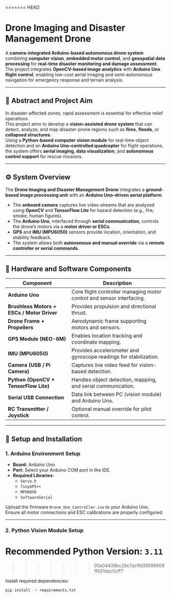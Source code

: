 <<<<<<< HEAD
# Drone Imaging and Disaster Management Drone

A **camera-integrated Arduino-based autonomous drone system** combining **computer vision**, **embedded motor control**, and **geospatial data processing** for **real-time disaster monitoring and damage assessment**.  
The project integrates **OpenCV-based image analytics** with **Arduino Uno flight control**, enabling low-cost aerial imaging and semi-autonomous navigation for emergency response and terrain analysis.

---

## 🧭 Abstract and Project Aim

In disaster-affected zones, rapid assessment is essential for effective relief operations.  
This project aims to develop a **vision-assisted drone system** that can detect, analyze, and map disaster-prone regions such as **fires**, **floods**, or **collapsed structures**.  
Using a **Python-based computer vision module** for real-time object detection and an **Arduino Uno–controlled quadcopter** for flight operations, the system offers **aerial imaging, data visualization**, and **autonomous control support** for rescue missions.

---

## ⚙️ System Overview

The **Drone Imaging and Disaster Management Drone** integrates a **ground-based image processing unit** with an **Arduino Uno–driven aerial platform**.
- The **onboard camera** captures live video streams that are analyzed using **OpenCV** and **TensorFlow Lite** for hazard detection (e.g., fire, smoke, human figures).
- The **Arduino Uno**, interfaced through **serial communication**, controls the drone’s motors via a **motor driver or ESCs**.
- **GPS** and **IMU (MPU6050)** sensors provide location, orientation, and stability feedback.
- The system allows both **autonomous and manual override** via a **remote controller or serial commands**.

---

## 🧩 Hardware and Software Components

| Component | Description |
|------------|-------------|
| **Arduino Uno** | Core flight controller managing motor control and sensor interfacing. |
| **Brushless Motors + ESCs / Motor Driver** | Provides propulsion and directional thrust. |
| **Drone Frame + Propellers** | Aerodynamic frame supporting motors and sensors. |
| **GPS Module (NEO-6M)** | Enables location tracking and coordinate mapping. |
| **IMU (MPU6050)** | Provides accelerometer and gyroscope readings for stabilization. |
| **Camera (USB / Pi Camera)** | Captures live video feed for vision-based detection. |
| **Python (OpenCV + TensorFlow Lite)** | Handles object detection, mapping, and serial communication. |
| **Serial USB Connection** | Data link between PC (vision module) and Arduino Uno. |
| **RC Transmitter / Joystick** | Optional manual override for pilot control. |

---

## 🧰 Setup and Installation

### 1. Arduino Environment Setup
- **Board:** Arduino Uno  
- **Port:** Select your Arduino COM port in the IDE.  
- **Required Libraries:**
  - `Servo.h`
  - `TinyGPS++`
  - `MPU6050`
  - `SoftwareSerial`

Upload the firmware `Drone_Uno_Controller.ino` to your Arduino Uno.  
Ensure all motor connections and ESC calibrations are properly configured.

---

### 2. Python Vision Module Setup
**Recommended Python Version:** `3.11`  
=======
>>>>>>> 00a04439bc28c7acffd395989091fd31dac0cff7

Install required dependencies:
```bash
pip install -r requirements.txt
